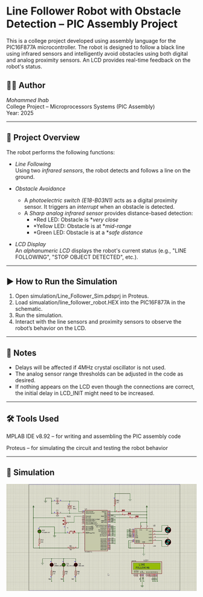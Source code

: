 # Line Follower Robot with Obstacle Detection – PIC Assembly Project

This is a college project developed using assembly language for the PIC16F877A microcontroller. The robot is designed to follow a black line using infrared sensors and intelligently avoid obstacles using both digital and analog proximity sensors. An LCD provides real-time feedback on the robot's status.

## 👨‍💻 Author

*Mohammed Ihab*  
College Project – Microprocessors Systems (PIC Assembly)  
Year: 2025

---

## 🚗 Project Overview

The robot performs the following functions:

- *Line Following*  
  Using two *infrared sensors*, the robot detects and follows a line on the ground.

- *Obstacle Avoidance*  
  - A *photoelectric switch (E18-B03N1)* acts as a digital proximity sensor. It triggers an *interrupt* when an obstacle is detected.
  - A *Sharp analog infrared sensor* provides distance-based detection:
    - *Red LED: Obstacle is **very close*
    - *Yellow LED: Obstacle is at **mid-range*
    - *Green LED: Obstacle is at a **safe distance*

- *LCD Display*  
  An *alphanumeric LCD* displays the robot's current status (e.g., "LINE FOLLOWING", "STOP  OBJECT DETECTED", etc.).

---

## ▶ How to Run the Simulation

1. Open simulation/Line_Follower_Sim.pdsprj in Proteus.
2. Load simualation/line_follower_robot.HEX into the PIC16F877A in the schematic.
3. Run the simulation.
4. Interact with the line sensors and proximity sensors to observe the robot’s behavior on the LCD.

---

## 🧠 Notes

- Delays will be affected if 4MHz crystal oscillator is not used.
- The analog sensor range thresholds can be adjusted in the code as desired.
- If nothing appears on the LCD even though the connections are correct, the initial delay in LCD_INIT might need to be increased.

---

## 🛠 Tools Used

MPLAB IDE v8.92 – for writing and assembling the PIC assembly code

Proteus – for simulating the circuit and testing the robot behavior

---

## 🧪 Simulation
![Line Follower Robot Simulation](img/full_sim.gif)
